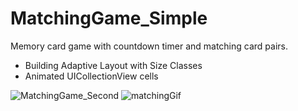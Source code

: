 # MatchingGame_Simple

Memory card game with countdown timer and matching card pairs. 

- Building Adaptive Layout with Size Classes
- Animated UICollectionView cells

![MatchingGame_Second](https://user-images.githubusercontent.com/61435691/105554553-e3076900-5d07-11eb-90b5-a74a0deebb6e.png)
![matchingGif](https://user-images.githubusercontent.com/61435691/106387242-22ede080-63d9-11eb-9d77-0da5bdc4657a.gif)

